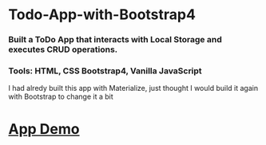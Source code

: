 # Todo-App-with-Bootstrap4
### Built a ToDo App that interacts with Local Storage and executes CRUD operations.
### Tools: HTML, CSS Bootstrap4, Vanilla JavaScript

I had alredy built this app with Materialize, just thought I would build it again with Bootstrap to change it a bit

# <a href="https://amazing-shannon-d6fb7c.netlify.app/">App Demo</a>
